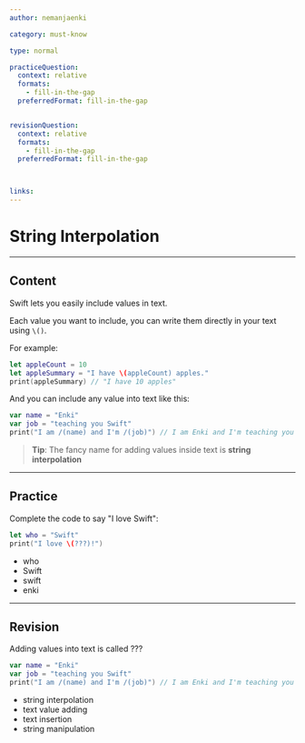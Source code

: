 ```yaml
---
author: nemanjaenki

category: must-know

type: normal

practiceQuestion:
  context: relative
  formats:
    - fill-in-the-gap
  preferredFormat: fill-in-the-gap


revisionQuestion:
  context: relative
  formats:
    - fill-in-the-gap
  preferredFormat: fill-in-the-gap



links:
---
```


# String Interpolation

---
## Content

Swift lets you easily include values in text.

Each value you want to include, you can write them directly in your text using `\()`.

For example:

```swift
let appleCount = 10
let appleSummary = "I have \(appleCount) apples."
print(appleSummary) // "I have 10 apples"
```

And you can include any value into text like this:

```swift
var name = "Enki"
var job = "teaching you Swift"
print("I am /(name) and I'm /(job)") // I am Enki and I'm teaching you Swift
```

> **Tip**: The fancy name for adding values inside text is **string interpolation**
---
## Practice

Complete the code to say "I love Swift":

```swift
let who = "Swift"
print("I love \(???)!")
```

- who
- Swift
- swift
- enki

---
## Revision

Adding values into text is called ???

```swift
var name = "Enki"
var job = "teaching you Swift"
print("I am /(name) and I'm /(job)") // I am Enki and I'm teaching you Swift
```

- string interpolation
- text value adding
- text insertion
- string manipulation

